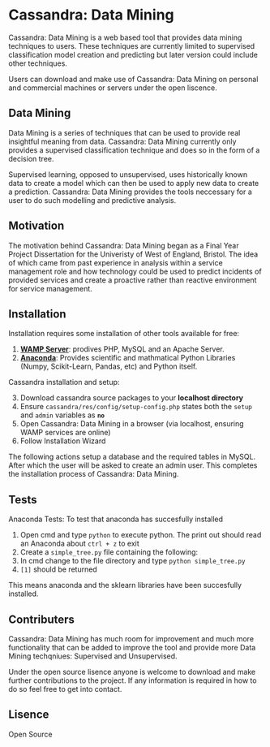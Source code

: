 # Cassandra: Data Mining
Cassandra: Data Mining is a web based tool that provides data mining techniques to users. These techniques are currently limited to  supervised classification model creation and predicting but later version could include other techniques. 

Users can download and make use of Cassandra: Data Mining on personal and commercial machines or servers under the open liscence. 

## Data Mining
Data Mining is a series of techniques that can be used to provide real insightful meaning from data. Cassandra: Data Mining currently only provides a supervised classification technique and does so in the form of a decision tree. 

Supervised learning, opposed to unsupervised, uses historically known data to create a model which can then be used to apply new data to create a prediction. Cassandra: Data Mining provides the tools neccessary for a user to do such modelling and predictive analysis.

## Motivation
The motivation behind Cassandra: Data Mining began as a Final Year Project Dissertation for the Univeristy of West of England, Bristol. The idea of which came from past experience in analysis within a service management role and how technology could be used to predict incidents of provided services and create a proactive rather than reactive environment for service management.

## Installation
Installation requires some installation of other tools available for free:

1. <strong>[WAMP Server](http://www.wampserver.com/en/)</strong>: prodives PHP, MySQL and an Apache Server.
2. <strong>[Anaconda](https://store.continuum.io/cshop/anaconda/)</strong>: Provides scientific and mathmatical Python Libraries (Numpy, Scikit-Learn, Pandas, etc) and Python itself.

Cassandra installation and setup:

3. Download cassandra source packages to your <strong>localhost directory</strong>
4. Ensure `cassandra/res/config/setup-config.php` states both the `setup` and `admin` variables as <strong>`no`</strong>
5. Open Cassandra: Data Mining in a browser (via localhost, ensuring WAMP services are online)
6. Follow Installation Wizard

The following actions setup a database and the required tables in MySQL. After which the user will be asked to create an admin user. This completes the installation process of Cassandra: Data Mining.

## Tests

Anaconda Tests: To test that anaconda has succesfully installed

1. Open cmd and type `python` to execute python. The print out should read an Anaconda about `ctrl + z` to exit
2. Create a `simple_tree.py` file containing the following:
3. In cmd change to the file directory and type `python simple_tree.py`
4. `[1]` should be returned 

This means anaconda and the sklearn libraries have been succesfully installed.

## Contributers
Cassandra: Data Mining has much room for improvement and much more functionality that can be added to improve the tool and provide more Data Mining techqniues: Supervised and Unsupervised.

Under the open source lisence anyone is welcome to download and make further contributions to the project. If any information is required in how to do so feel free to get into contact.

## Lisence 
Open Source
